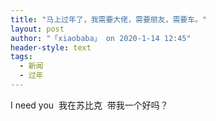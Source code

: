 ```yaml
---
title: "马上过年了，我需要大佬，需要朋友，需要车。"
layout: post
author: "「xiaobaba」 on 2020-1-14 12:45"
header-style: text
tags:
  - 新闻
  - 过年
---
```


<head></head>
<body>
  I need you&nbsp;&nbsp;我在苏比克&nbsp;&nbsp;带我一个好吗？
 <br>
</body>


